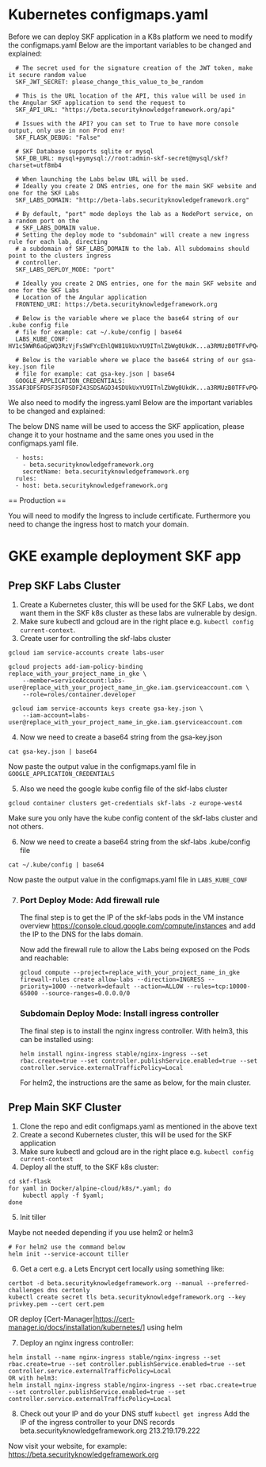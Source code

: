 # Kubernetes configmaps.yaml 

Before we can deploy SKF application in a K8s platform we need to modify the configmaps.yaml
Below are the important variables to be changed and explained:

```
  # The secret used for the signature creation of the JWT token, make it secure random value
  SKF_JWT_SECRET: please_change_this_value_to_be_random
```
```
  # This is the URL location of the API, this value will be used in the Angular SKF application to send the request to
  SKF_API_URL: "https://beta.securityknowledgeframework.org/api"
```
```
  # Issues with the API? you can set to True to have more console output, only use in non Prod env!
  SKF_FLASK_DEBUG: "False"
```
```
  # SKF Database supports sqlite or mysql
  SKF_DB_URL: mysql+pymysql://root:admin-skf-secret@mysql/skf?charset=utf8mb4
```
```
  # When launching the Labs below URL will be used.
  # Ideally you create 2 DNS entries, one for the main SKF website and one for the SKF Labs
  SKF_LABS_DOMAIN: "http://beta-labs.securityknowledgeframework.org"
```
```
  # By default, "port" mode deploys the lab as a NodePort service, on a random port on the
  # SKF_LABS_DOMAIN value.
  # Setting the deploy mode to "subdomain" will create a new ingress rule for each lab, directing
  # a subdomain of SKF_LABS_DOMAIN to the lab. All subdomains should point to the clusters ingress
  # controller.
  SKF_LABS_DEPLOY_MODE: "port"
```
```
  # Ideally you create 2 DNS entries, one for the main SKF website and one for the SKF Labs
  # Location of the Angular application
  FRONTEND_URI: https://beta.securityknowledgeframework.org
```
```
  # Below is the variable where we place the base64 string of our .kube config file
  # file for example: cat ~/.kube/config | base64
  LABS_KUBE_CONF: HV1c5WWR6aGpWQ3RzVjFsSWFYcEhlQW81UkUxYU9ITnlZbWg0UkdK...a3RMUzB0TFFvPQ==
```

```
  # Below is the variable where we place the base64 string of our gsa-key.json file
  # file for example: cat gsa-key.json | base64
  GOOGLE_APPLICATION_CREDENTIALS: 35SAF3DFSFDSF3SFDSDF243SDSAGD34SDUkUxYU9ITnlZbWg0UkdK...a3RMUzB0TFFvPQ==
```

We also need to modify the ingress.yaml
Below are the important variables to be changed and explained:

The below DNS name will be used to access the SKF application, please change it to your hostname and
the same ones you used in the configmaps.yaml file.

```
  - hosts:
    - beta.securityknowledgeframework.org
    secretName: beta.securityknowledgeframework.org
  rules:
  - host: beta.securityknowledgeframework.org
```

== Production ==

You will need to modify the Ingress to include certificate.
Furthermore you need to change the ingress  host to match your domain.

# GKE example deployment SKF app

## Prep SKF Labs Cluster

1. Create a Kubernetes cluster, this will be used for the SKF Labs, we dont want them in the SKF k8s
   cluster as these labs are vulnerable by design.
2. Make sure kubectl and gcloud are in the right place e.g. `kubectl config current-context`.
3. Create user for controlling the skf-labs cluster
```
gcloud iam service-accounts create labs-user

gcloud projects add-iam-policy-binding replace_with_your_project_name_in_gke \
    --member=serviceAccount:labs-user@replace_with_your_project_name_in_gke.iam.gserviceaccount.com \
    --role=roles/container.developer

 gcloud iam service-accounts keys create gsa-key.json \
    --iam-account=labs-user@replace_with_your_project_name_in_gke.iam.gserviceaccount.com
```

4. Now we need to create a base64 string from the gsa-key.json
```
cat gsa-key.json | base64
```
Now paste the output value in the configmaps.yaml file in `GOOGLE_APPLICATION_CREDENTIALS`

5. Also we need the google kube config file of the skf-labs cluster
```
gcloud container clusters get-credentials skf-labs -z europe-west4
```
Make sure you only have the kube config content of the skf-labs cluster and not others.

6. Now we need to create a base64 string from the skf-labs .kube/config file
```
cat ~/.kube/config | base64
```
Now paste the output value in the configmaps.yaml file in `LABS_KUBE_CONF`

<ol start="7"><li>

### Port Deploy Mode: Add firewall rule

The final step is to get the IP of the skf-labs pods in the VM instance overview
https://console.cloud.google.com/compute/instances and add the IP to the DNS for the labs domain.

Now add the firewall rule to allow the Labs being exposed on the Pods and reachable:
```
gcloud compute --project=replace_with_your_project_name_in_gke firewall-rules create allow-labs --direction=INGRESS --priority=1000 --network=default --action=ALLOW --rules=tcp:10000-65000 --source-ranges=0.0.0.0/0
```

### Subdomain Deploy Mode: Install ingress controller

The final step is to install the nginx ingress controller. With helm3, this can be installed using:
```
helm install nginx-ingress stable/nginx-ingress --set rbac.create=true --set controller.publishService.enabled=true --set controller.service.externalTrafficPolicy=Local
```
For helm2, the instructions are the same as below, for the main cluster.

</li></ol>

## Prep Main SKF Cluster

1. Clone the repo and edit configmaps.yaml as mentioned in the above text 
2. Create a second Kubernetes cluster, this will be used for the SKF application
3. Make sure kubectl and gcloud are in the right place e.g. `kubectl config current-context`
4. Deploy all the stuff, to the SKF k8s cluster:

```
cd skf-flask
for yaml in Docker/alpine-cloud/k8s/*.yaml; do
    kubectl apply -f $yaml;
done
```

5. Init tiller

Maybe not needed depending if you use helm2 or helm3
```
# For helm2 use the command below
helm init --service-account tiller
```

6. Get a cert e.g. a Lets Encrypt cert locally using something like:

```
certbot -d beta.securityknowledgeframework.org --manual --preferred-challenges dns certonly
kubectl create secret tls beta.securityknowledgeframework.org --key privkey.pem --cert cert.pem
```
OR
deploy [Cert-Manager|https://cert-manager.io/docs/installation/kubernetes/] using helm

7. Deploy an nginx ingress controller:

```
helm install --name nginx-ingress stable/nginx-ingress --set rbac.create=true --set controller.publishService.enabled=true --set controller.service.externalTrafficPolicy=Local
OR with helm3:
helm install nginx-ingress stable/nginx-ingress --set rbac.create=true --set controller.publishService.enabled=true --set controller.service.externalTrafficPolicy=Local
```

8. Check out your IP and do your DNS stuff `kubectl get ingress`
Add the IP of the ingress controller to your DNS records
beta.securityknowledgeframework.org 213.219.179.222

Now visit your website, for example: https://beta.securityknowledgeframework.org
